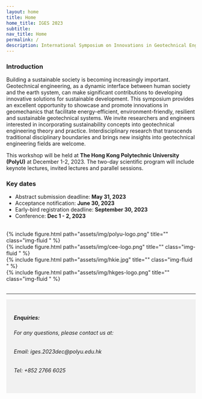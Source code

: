 ```yaml
---
layout: home
title: Home
home_title: IGES 2023
subtitle:
nav_title: Home
permalink: /
description: International Symposium on Innovations in Geotechnical Engineering towards Sustainability
---
```


<!-- <h5 style="text-align:center;"><a href="https://neurips.cc/Register2">[click here for registration]</a></h5>
<h5 style="text-align:center;"><a href="https://forms.gle/Zk9owxUBPf54DRnYA">[click here to submit your questions to our panelists]</a></h5> -->

### Introduction

Building a sustainable society is becoming increasingly important. Geotechnical engineering, as a dynamic interface between human society and the earth system, can make significant contributions to developing innovative solutions for sustainable development. This symposium provides an excellent opportunity to showcase and promote innovations in geomechanics that facilitate energy-efficient, environment-friendly, resilient and sustainable geotechnical systems. We invite researchers and engineers interested in incorporating sustainability concepts into geotechnical engineering theory and practice. Interdisciplinary research that transcends traditional disciplinary boundaries and brings new insights into geotechnical engineering fields are welcome.

This workshop will be held at **The Hong Kong Polytechnic University (PolyU)** at December 1-2, 2023. The two-day scientific program will include keynote lectures, invited lectures and parallel sessions.


### Key dates
* Abstract submission deadline: **May 31, 2023** <br>
* Acceptance notification: **June 30, 2023** <br>
* Early-bird registration deadline: **September 30, 2023** <br>
* Conference: **Dec 1 - 2, 2023** <br>

<br>

<div class="row justify-content-sm-center">
    <div class="col-sm-5">
        {% include figure.html path="assets/img/polyu-logo.png" title="" class="img-fluid " %}
    </div>
    <div class="col-sm-5">
        {% include figure.html path="assets/img/cee-logo.png" title="" class="img-fluid " %}
    </div>
    <div class="col-sm-5">
        {% include figure.html path="assets/img/hkie.jpg" title="" class="img-fluid " %}
    </div>
    <div class="col-sm-5">
        {% include figure.html path="assets/img/hkges-logo.png" title="" class="img-fluid " %}
    </div>
</div>



<br>

----
<div style="background-color:rgba(0, 0, 0, 0.0470588);padding:40px 0; vertical-align: ; padding:20px 20px;">
<h5>Enquiries:</h5>
<h6>For any questions, please contact us at: </h6>
<h6>Email: iges.2023dec@polyu.edu.hk</h6>
<h6>Tel: +852 2766 6025</h6>
</div>



